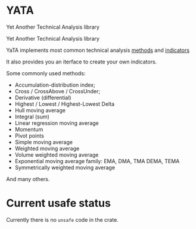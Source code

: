 # YATA

Yet Another Technical Analysis library

Yet Another Technical Analysis library

YaTA implements most common technical analysis [methods](crate::methods) and [indicators](crate::indicators)

It also provides you an iterface to create your own indicators.

Some commonly used methods:

- Accumulation-distribution index;
- Cross / CrossAbove / CrossUnder;
- Derivative (differential)
- Highest / Lowest / Highest-Lowest Delta
- Hull moving average
- Integral (sum)
- Linear regression moving average
- Momentum
- Pivot points
- Simple moving average
- Weighted moving average
- Volume weighted moving average
- Exponential moving average family: EMA, DMA, TMA DEMA, TEMA
- Symmetrically weighted moving average

And many others.

# Current usafe status

Currently there is no `unsafe` code in the crate.
